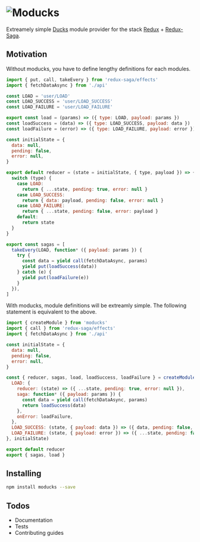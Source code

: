 # ![Moducks](https://github.com/moducks/moducks/blob/master/logos/logo.png?raw=true)

Extreamely simple [Ducks] module provider for the stack [Redux] + [Redux-Saga].

## Motivation

Without moducks, you have to define lengthy definitions for each modules.

```JavaScript
import { put, call, takeEvery } from 'redux-saga/effects'
import { fetchDataAsync } from './api'

const LOAD = 'user/LOAD'
const LOAD_SUCCESS = 'user/LOAD_SUCCESS'
const LOAD_FAILURE = 'user/LOAD_FAILURE'

export const load = (params) => ({ type: LOAD, payload: params })
const loadSuccess = (data) => ({ type: LOAD_SUCCESS, payload: data })
const loadFailure = (error) => ({ type: LOAD_FAILURE, payload: error })

const initialState = {
  data: null,
  pending: false,
  error: null,
}

export default reducer = (state = initialState, { type, payload }) => {
  switch (type) {
    case LOAD:
      return { ...state, pending: true, error: null }
    case LOAD_SUCCESS:
      return { data: payload, pending: false, error: null }
    case LOAD_FAILURE:
      return { ...state, pending: false, error: payload }
    default:
      return state
  }
}

export const sagas = [
  takeEvery(LOAD, function* ({ payload: params }) {
    try {
      const data = yield call(fetchDataAsync, params)
      yield put(loadSuccess(data))
    } catch (e) {
      yield put(loadFailure(e))
    }
  }),
]
```

With moducks, module definitions will be extreamly simple. The following statement is equivalent to the above.

```JavaScript
import { createModule } from 'moducks'
import { call } from 'redux-saga/effects'
import { fetchDataAsync } from './api'

const initialState = {
  data: null,
  pending: false,
  error: null,
}

const { reducer, sagas, load, loadSuccess, loadFailure } = createModule('user', {
  LOAD: {
    reducer: (state) => ({ ...state, pending: true, error: null }),
    saga: function* ({ payload: params }) {
      const data = yield call(fetchDataAsync, params)
      return loadSuccess(data)
    },
    onError: loadFailure,
  },
  LOAD_SUCCESS: (state, { payload: data }) => ({ data, pending: false, error: null }),
  LOAD_FAILURE: (state, { payload: error }) => ({ ...state, pending: false, error }),
}, initialState)

export default reducer
export { sagas, load }
```

## Installing

```Bash
npm install moducks --save
```

## Todos

- Documentation
- Tests
- Contributing guides

[Ducks]: https://github.com/erikras/ducks-modular-redux
[Redux]: https://github.com/reactjs/redux
[Redux-Saga]: https://github.com/redux-saga/redux-saga
